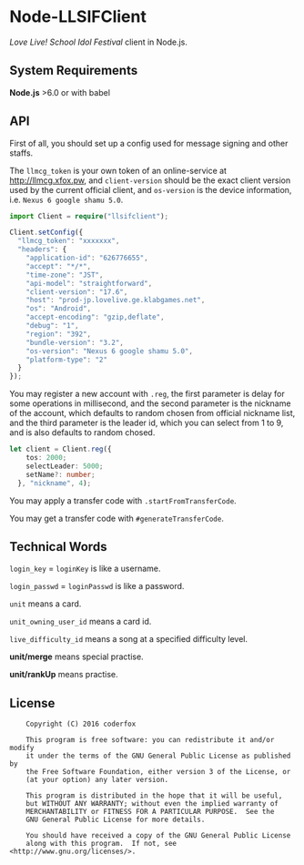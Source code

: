Node-LLSIFClient
=====

*Love Live! School Idol Festival* client in Node.js.

System Requirements
-----

**Node.js** >6.0 or with babel

API
-----

First of all, you should set up a config used for message signing and other staffs.

The `llmcg_token` is your own token of an online-service at <http://llmcg.xfox.pw>,
and `client-version` should be the exact client version used by the current official client,
and `os-version` is the device information, i.e. `Nexus 6 google shamu 5.0`.

```ts
import Client = require("llsifclient");

Client.setConfig({
  "llmcg_token": "xxxxxxx",
  "headers": {
    "application-id": "626776655",
    "accept": "*/*",
    "time-zone": "JST",
    "api-model": "straightforward",
    "client-version": "17.6",
    "host": "prod-jp.lovelive.ge.klabgames.net",
    "os": "Android",
    "accept-encoding": "gzip,deflate",
    "debug": "1",
    "region": "392",
    "bundle-version": "3.2",
    "os-version": "Nexus 6 google shamu 5.0",
    "platform-type": "2"
  }
});
```

You may register a new account with `.reg`, the first parameter is delay for some operations in millisecond,
and the second parameter is the nickname of the account, which defaults to random chosen from official nickname list,
and the third parameter is the leader id, which you can select from 1 to 9, and is also defaults to random chosed.

```ts
let client = Client.reg({
    tos: 2000;
    selectLeader: 5000;
    setName?: number;
  }, "nickname", 4);
```

You may apply a transfer code with `.startFromTransferCode`.

You may get a transfer code with `#generateTransferCode`.

Technical Words
-----

`login_key` = `loginKey` is like a username.

`login_passwd` = `loginPasswd` is like a password.

`unit` means a card.

`unit_owning_user_id` means a card id.

`live_difficulty_id` means a song at a specified difficulty level.

**unit/merge** means special practise.

**unit/rankUp** means practise.

License
-----

```
    Copyright (C) 2016 coderfox

    This program is free software: you can redistribute it and/or modify
    it under the terms of the GNU General Public License as published by
    the Free Software Foundation, either version 3 of the License, or
    (at your option) any later version.

    This program is distributed in the hope that it will be useful,
    but WITHOUT ANY WARRANTY; without even the implied warranty of
    MERCHANTABILITY or FITNESS FOR A PARTICULAR PURPOSE.  See the
    GNU General Public License for more details.

    You should have received a copy of the GNU General Public License
    along with this program.  If not, see <http://www.gnu.org/licenses/>.
```